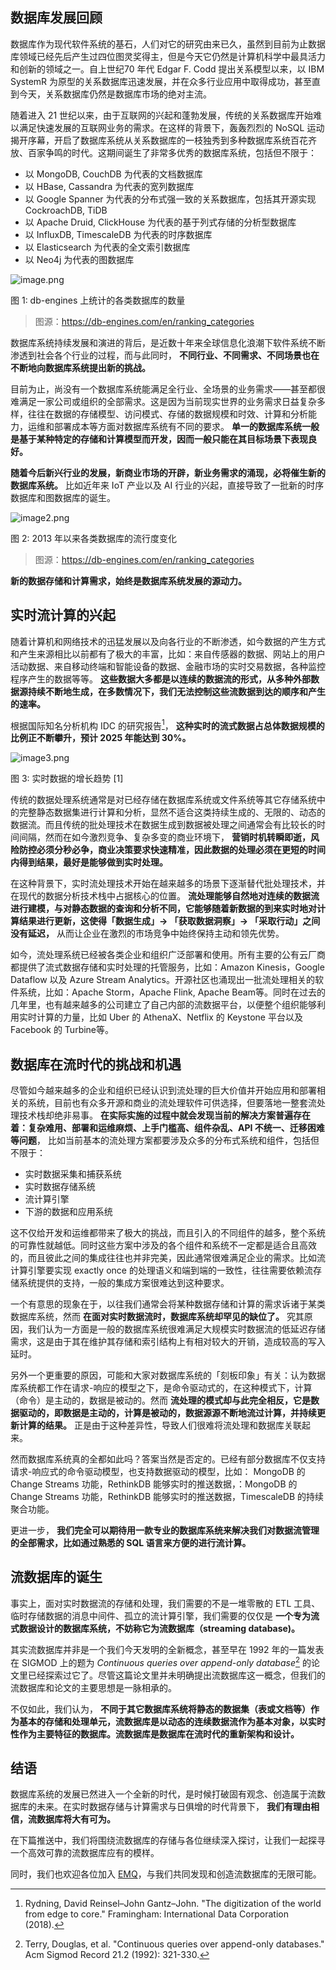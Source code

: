## 数据库发展回顾

数据库作为现代软件系统的基石，人们对它的研究由来已久，虽然到目前为止数据库领域已经先后产生过四位图灵奖得主，但是今天它仍然是计算机科学中最具活力和创新的领域之一。自上世纪70 年代 Edgar F. Codd 提出关系模型以来，以 IBM SystemR 为原型的关系数据库迅速发展，并在众多行业应用中取得成功，甚至直到今天，关系数据库仍然是数据库市场的绝对主流。

随着进入 21 世纪以来，由于互联网的兴起和蓬勃发展，传统的关系数据库开始难以满足快速发展的互联网业务的需求。在这样的背景下，轰轰烈烈的 NoSQL 运动揭开序幕，开启了数据库系统从关系数据库的一枝独秀到多种数据库系统百花齐放、百家争鸣的时代。这期间诞生了非常多优秀的数据库系统，包括但不限于：

- 以 MongoDB, CouchDB 为代表的文档数据库
- 以 HBase, Cassandra 为代表的宽列数据库
- 以 Google Spanner 为代表的分布式强一致的关系数据库，包括其开源实现 CockroachDB, TiDB
- 以 Apache Druid, ClickHouse 为代表的基于列式存储的分析型数据库
- 以 InfluxDB, TimescaleDB 为代表的时序数据库
- 以 Elasticsearch 为代表的全文索引数据库
- 以 Neo4j 为代表的图数据库

![image.png](https://static.emqx.net/images/0b642fae86c9de4dcf90ee0195ab9316.png)

图 1: db-engines 上统计的各类数据库的数量

> 图源：https://db-engines.com/en/ranking_categories

数据库系统持续发展和演进的背后，是近数十年来全球信息化浪潮下软件系统不断渗透到社会各个行业的过程，而与此同时， **不同行业、不同需求、不同场景也在不断地向数据库系统提出新的挑战。**

目前为止，尚没有一个数据库系统能满足全行业、全场景的业务需求——甚至都很难满足一家公司或组织的全部需求。这是因为当前现实世界的业务需求日益复杂多样，往往在数据的存储模型、访问模式、存储的数据规模和时效、计算和分析能力，运维和部署成本等方面对数据库系统有不同的要求。 **单一的数据库系统一般是基于某种特定的存储和计算模型而开发，因而一般只能在其目标场景下表现良好。**

**随着今后新兴行业的发展，新商业市场的开辟，新业务需求的涌现，必将催生新的数据库系统。** 比如近年来 IoT 产业以及 AI 行业的兴起，直接导致了一批新的时序数据库和图数据库的诞生。

![image2.png](https://static.emqx.net/images/316ab8bd26598bf9f9a05fae921beaf6.png)

图 2: 2013 年以来各类数据库的流行度变化

> 图源：https://db-engines.com/en/ranking_categories

**新的数据存储和计算需求，始终是数据库系统发展的源动力。**


## 实时流计算的兴起

随着计算机和网络技术的迅猛发展以及向各行业的不断渗透，如今数据的产生方式和产生来源相比以前都有了极大的丰富，比如：来自传感器的数据、网站上的用户活动数据、来自移动终端和智能设备的数据、金融市场的实时交易数据，各种监控程序产生的数据等等。 **这些数据大多都是以连续的数据流的形式，从多种外部数据源持续不断地生成，在多数情况下，我们无法控制这些流数据到达的顺序和产生的速率。**

根据国际知名分析机构 IDC 的研究报告[^1]， **这种实时的流式数据占总体数据规模的比例正不断攀升，预计 2025 年能达到 30%。** 

![image3.png](https://static.emqx.net/images/0b7d29218cd1679d1bda44e70bebd0df.png)

图 3: 实时数据的增长趋势 [1]

传统的数据处理系统通常是对已经存储在数据库系统或文件系统等其它存储系统中的完整静态数据集进行计算和分析，显然不适合这类持续生成的、无限的、动态的数据流。而且传统的批处理技术在数据生成到数据被处理之间通常会有比较长的时间间隔，然而在如今激烈竞争、复杂多变的商业环境下， **营销时机转瞬即逝，风险防控必须分秒必争，商业决策要求快速精准，因此数据的处理必须在更短的时间内得到结果，最好是能够做到实时处理。**

在这种背景下，实时流处理技术开始在越来越多的场景下逐渐替代批处理技术，并在现代的数据分析技术栈中占据核心的位置。 **流处理能够自然地对连续的数据流进行建模，与对静态数据的查询和分析不同，它能够随着新数据的到来实时地对计算结果进行更新，这使得「数据生成」-> 「获取数据洞察」-> 「采取行动」之间没有延迟，** 从而让企业在激烈的市场竞争中始终保持主动和领先优势。

如今，流处理系统已经被各类企业和组织广泛部署和使用。所有主要的公有云厂商都提供了流式数据存储和实时处理的托管服务，比如：Amazon Kinesis，Google Dataflow 以及 Azure Stream Analytics。开源社区也涌现出一批流处理相关的软件系统，比如：Apache Storm，Apache Flink, Apache Beam等。同时在过去的几年里，也有越来越多的公司建立了自己内部的流数据平台，以便整个组织能够利用实时计算的力量，比如 Uber 的 AthenaX、Netflix 的 Keystone 平台以及Facebook 的 Turbine等。 


## 数据库在流时代的挑战和机遇

尽管如今越来越多的企业和组织已经认识到流处理的巨大价值并开始应用和部署相关的系统，目前也有众多开源和商业的流处理软件可供选择，但要落地一整套流处理技术栈却绝非易事。 **在实际实施的过程中就会发现当前的解决方案普遍存在着：复杂难用、部署和运维麻烦、上手门槛高、组件杂乱、API 不统一、迁移困难等问题**， 比如当前基本的流处理方案都要涉及众多的分布式系统和组件，包括但不限于：

- 实时数据采集和捕获系统 
- 实时数据存储系统
- 流计算引擎
- 下游的数据和应用系统

这不仅给开发和运维都带来了极大的挑战，而且引入的不同组件的越多，整个系统的可靠性就越低。同时这些方案中涉及的各个组件和系统不一定都是适合且高效的，而且彼此之间的集成往往也并非完美，因此通常很难满足企业的需求。比如流计算引擎要实现 exactly once 的处理语义和端到端的一致性，往往需要依赖流存储系统提供的支持，一般的集成方案很难达到这种要求。

一个有意思的现象在于，以往我们通常会将某种数据存储和计算的需求诉诸于某类数据库系统，然而 **在面对实时数据流时，数据库系统却罕见的缺位了。** 究其原因，我们认为一方面是一般的数据库系统很难满足大规模实时数据流的低延迟存储需求，这是由于其在维护其存储和索引结构上有相对较大的开销，造成较高的写入延时。

另外一个更重要的原因，可能和大家对数据库系统的「刻板印象」有关：认为数据库系统都工作在请求-响应的模型之下，是命令驱动式的，在这种模式下，计算（命令）是主动的，数据是被动的。然而 **流处理的模式却与此完全相反，它是数据驱动的，即数据是主动的，计算是被动的，数据源源不断地流过计算，并持续更新计算的结果。** 正是由于这种差异性，导致人们很难将流处理和数据库关联起来。

然而数据库系统真的全都如此吗？答案当然是否定的。已经有部分数据库不仅支持请求-响应式的命令驱动模型，也支持数据驱动的模型，比如： MongoDB 的 Change Streams 功能，RethinkDB 能够实时的推送数据，：MongoDB 的 Change Streams 功能，RethinkDB 能够实时的推送数据，TimescaleDB 的持续聚合功能。

更进一步， **我们完全可以期待用一款专业的数据库系统来解决我们对数据流管理的全部需求，比如通过熟悉的 SQL 语言来方便的进行流计算。**


## 流数据库的诞生

事实上，面对实时数据流的存储和处理，我们需要的不是一堆零散的 ETL 工具、临时存储数据的消息中间件、孤立的流计算引擎，我们需要的仅仅是 **一个专为流式数据设计的数据库系统，不妨称它为流数据库（streaming database)。**

其实流数据库并非是一个我们今天发明的全新概念，甚至早在 1992 年的一篇发表在 SIGMOD 上的题为 *Continuous queries over append-only database*[^2] 的论文里已经探索过它了。尽管这篇论文里并未明确提出流数据库这一概念，但我们的流数据库和论文的主要思想是一脉相承的。

不仅如此，我们认为， **不同于其它数据库系统将静态的数据集（表或文档等）作为基本的存储和处理单元，流数据库是以动态的连续数据流作为基本对象，以实时性作为主要特征的数据库。流数据库是数据库在流时代的重新架构和设计。**


## 结语

数据库系统的发展已然进入一个全新的时代，是时候打破固有观念、创造属于流数据库的未来。在实时数据存储与计算需求与日俱增的时代背景下， **我们有理由相信，流数据库将大有可为。**

在下篇推送中，我们将围绕流数据库的存储与各位继续深入探讨，让我们一起探寻一个高效可靠的流数据库应有的模样。

同时，我们也欢迎各位加入 [EMQ](https://www.emqx.com/zh)，与我们共同发现和创造流数据库的无限可能。


[^1]: Rydning, David Reinsel–John Gantz–John. "The digitization of the world from edge to core." Framingham: International Data Corporation (2018).
[^2]: Terry, Douglas, et al. "Continuous queries over append-only databases." Acm Sigmod Record 21.2 (1992): 321-330.
